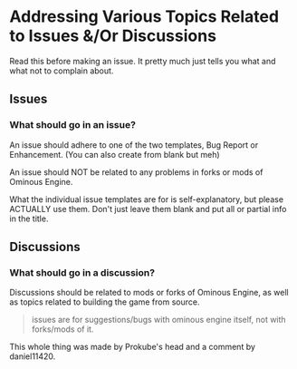 # Addressing Various Topics Related to Issues &/Or Discussions

Read this before making an issue. It pretty much just tells you what and what not to complain about.
## Issues

### What should go in an issue?
An issue should adhere to one of the two templates, Bug Report or Enhancement. (You can also create from blank but meh)

An issue should NOT be related to any problems in forks or mods of Ominous Engine.

What the individual issue templates are for is self-explanatory, but please ACTUALLY use them. Don't just leave them blank and put all or partial info in the title.


## Discussions

### What should go in a discussion?
Discussions should be related to mods or forks of Ominous Engine, as well as topics related to building the game from source.

> issues are for suggestions/bugs with ominous engine itself, not with forks/mods of it.


This whole thing was made by Prokube's head and a comment by daniel11420.
